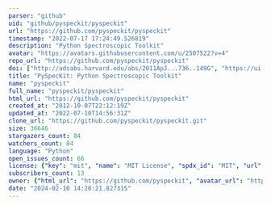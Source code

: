 ```yaml
---
parser: "github"
uid: "github/pyspeckit/pyspeckit"
url: "https://github.com/pyspeckit/pyspeckit"
timestamp: "2022-07-17 17:24:49.526819"
description: "Python Spectroscopic Toolkit"
avatar: "https://avatars.githubusercontent.com/u/2507522?v=4"
repo_url: "https://github.com/pyspeckit/pyspeckit"
doi: ["http://adsabs.harvard.edu/abs/2011ApJ...736..149G", "https://ui.adsabs.harvard.edu/abs/2011ascl.soft09001G/abstract"]
title: "PySpecKit: Python Spectroscopic Toolkit"
name: "pyspeckit"
full_name: "pyspeckit/pyspeckit"
html_url: "https://github.com/pyspeckit/pyspeckit"
created_at: "2012-10-07T22:12:19Z"
updated_at: "2022-07-10T14:56:31Z"
clone_url: "https://github.com/pyspeckit/pyspeckit.git"
size: 36646
stargazers_count: 84
watchers_count: 84
language: "Python"
open_issues_count: 66
license: {"key": "mit", "name": "MIT License", "spdx_id": "MIT", "url": "https://api.github.com/licenses/mit", "node_id": "MDc6TGljZW5zZTEz"}
subscribers_count: 13
owner: {"html_url": "https://github.com/pyspeckit", "avatar_url": "https://avatars.githubusercontent.com/u/2507522?v=4", "login": "pyspeckit", "type": "Organization"}
date: "2024-02-10 14:20:21.827315"
---
```

